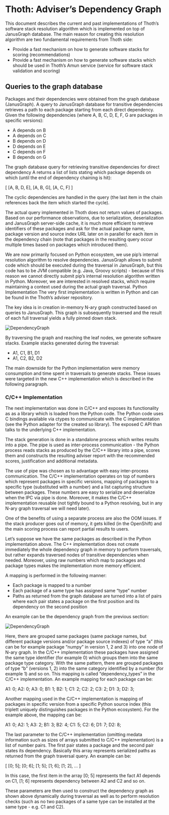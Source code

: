 ﻿# Thoth: Adviser’s Dependency Graph

This document describes the current and past implementations of Thoth’s
software stack resolution algorithm which is implemented on top of JanusGraph
database. The main reason for creating this resolution algorithm are two
fundamental requirements from Thoth side:
* Provide a fast mechanism on how to generate software stacks for scoring (recommendations)
* Provide a fast mechanism on how to generate software stacks which should be used in Thoth’s Amun service (service for software stack validation and scoring)

## Queries to the graph database

Packages and their dependencies were obtained from the graph database
(JanusGraph). A query to JanusGraph database for transitive dependencies
retrieves a path to each package starting from each direct dependency. Given
the following dependencies (where A, B, C, D, E, F, G are packages in specific
versions):
* A depends on B
* A depends on C
* B depends on D
* D depends on E
* C depends on F
* B depends on G

The graph database query for retrieving transitive dependencies for direct
dependency A returns a list of lists stating which package depends on which
(until the end of dependency chaining is hit):

[
  [A, B, D, E],
  [A, B, G],
  [A, C, F]
]

The cyclic dependencies are handled in the query (the last item in the chain
references back the item which started the cycle).

The actual query implemented in Thoth does not return values of packages. Based
on our performance observations, due to serialization, deserialization and
JanusGraph server-side cache, it is much more efficient to retrieve identifiers
of these packages and ask for the actual package name, package version and
source index URL later on in parallel for each item in the dependency chain
(note that packages in the resulting query occur multiple times based on
packages which introduced them).

We are now primarily focused on Python ecosystem, we use pip’s internal
resolution algorithm to resolve dependencies. JanusGraph allows to submit code
which should be executed during the traversal in JanusGraph, but this code has
to be JVM compatible (e.g. Java, Groovy scripts) - because of this reason we
cannot directly submit pip’s internal resolution algorithm written in Python.
Moreover, we are interested in resolved stacks, which require maintaining a
context used during the actual graph traversal.  Python Implementation The very
first implementation is written in Python and can be found in the Thoth’s
adviser repository.

The key idea is in creation in-memory N-ary graph constructed based on queries
to JanusGraph. This graph is subsequently traversed and the result of each full
traversal yields a fully pinned down stack.

![DependencyGraph](https://raw.githubusercontent.com/thoth-station/adviser/master/docs/dependency_graph.png)

By traversing the graph and reaching the leaf nodes, we generate software
stacks. Example stacks generated during the traversal:
* A1, C1, B1, D1
* A1, C2, B2, D2

The main downside for the Python implementation were memory consumption and
time spent in traversals to generate stacks. These issues were targeted in the
new C++ implementation which is described in the following paragraph.

### C/C++ Implementation

The next implementation was done in C/C++ and exposes its functionality as as a
library which is loaded from the Python code. The Python code uses C bindings
available via ctypes to communicate with the C implementation (see the Python
adapter for the created so library). The exposed C API than talks to the
underlying C++ implementation.

The stack generation is done in a standalone process which writes results into
a pipe. The pipe is used as inter-process communication - the Python process
reads stacks as produced by the C/C++ library into a pipe, scores them and
constructs the resulting adviser report with the recommended scores,
justification and additional metadata.

The use of pipe was chosen as to advantage with easy inter-process
communication. The C/C++ implementation operates on top of numbers which
represent packages in specific versions, mapping of packages to a specific type
(substituted with a number) and a list capturing structure between packages.
These numbers are easy to serialize and deserialize when the IPC via pipe is
done. Moreover, it makes the C/C++ implementation reusable (not tightly bound
to a Python resolving, but in any N-ary graph traversal we will need later).

One of the benefits of using a separate process are also the OOM issues. If the
stack producer goes out of memory, it gets killed (in the OpenShift) and the
main scoring process can report partial results to users.

Let’s suppose we have the same packages as described in the Python
implementation above. The C++ implementation does not create immediately the
whole dependency graph in memory to perform traversals, but rather expands
traversed nodes of transitive dependencies when needed. Moreover, using raw
numbers which map to packages and package types makes the implementation more
memory efficient.

A mapping is performed in the following manner:
* Each package is mapped to a number
* Each package of a same type has assigned same “type” number
* Paths as returned from the graph database are turned into a list of pairs where each pair states a package on the first position and its dependency on the second position

An example can be the dependency graph from the previous section:

![DependencyGraph](https://raw.githubusercontent.com/thoth-station/adviser/master/docs/dependency_graph.png)

Here, there are grouped same packages (same package names, but different
package versions and/or package source indexes) of type “a” (this can be for
example package “numpy” in version 1, 2 and 3) into one node of N-ary graph. In
the C/C++ implementation these packages have assigned the same type identifier
(for example 0) which groups them into the same package type category. With the
same pattern, there are grouped packages of type “b” (versions 1, 2) into the
same category identified by a number (for example 1) and so on. This mapping is
called “dependency_types” in the C/C++ implementation. An example mapping for
each package can be:

A1: 0; A2: 0; A3: 0;
B1: 1; B2: 1;
C1: 2; C2: 2; C3: 2;
D1: 3; D2: 3;

Another mapping used in the C/C++ implementation is mapping of packages in
specific version from a specific Python source index (this triplett uniquely
distinguishes packages in the Python ecosystem). For the example above, the
mapping can be:

A1: 0; A2: 1; A3: 2;
B1: 3; B2: 4;
C1: 5; C2: 6;
D1: 7; D2: 8;

The last parameter to the C/C++ implementation (omitting medata information
such as sizes of arrays submitted to C/C++ implementation) is a list of number
pairs. The first pair states a package and the second pair states its
dependency. Basically this array represents serialized paths as returned from
the graph traversal query. An example can be:

[  [0; 5]; [0; 6]; [1; 5]; [1; 6]; [1; 2], … ]

In this case, the first item in the array [0; 5] represents the fact A1 depends
on C1, [1; 6] represents dependency between A2 and C2 and so on.

These parameters are then used to construct the dependency graph as shown above
dynamically during traversal as well as to perform resolution checks (such as
no two packages of a same type can be installed at the same type - e.g. C1 and
C2).

